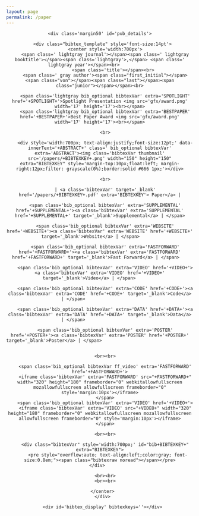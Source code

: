 ```yaml
---
layout: page
permalink: /paper
---
```


<center>
<div id='container'>

    <div class='margin50' id='pub_details'>

      <div class="bibtex_template" style='font-size:14pt'>
        <center style='width:700px'>
        <span class=' lightgray journal'></span><span class=' lightgray booktitle'></span><span class='lightgray'>,</span> <span class=' lightgray year'></span><br>            
              <span class='title'></span><br>
        <span class=' gray author'><span class="first_initial"></span> <span class="von"></span><span class="last"></span><span class="junior"></span></span><br>

        <span class='lightgray bib_optional bibtexVar' extra='SPOTLIGHT' href='+SPOTLIGHT+'>Spotlight Presentation <img src='gfx/award.png' width='17' height='17'><br></span>
        <span class='lightgray bib_optional bibtexVar' extra='BESTPAPER' href='+BESTPAPER+'>Best Paper Award <img src='gfx/award.png' width='17' height='17'><br></span>

        <br>

        <div style='width:700px; text-align:justify;font-size:12pt;' data-innerText='+ABSTRACT+' class=' bib_optional bibtexVar' extra='ABSTRACT'><img class='bibtexVar thumbnail' src='/papers/+BIBTEXKEY+.png' width="150" height="150" extra="BIBTEXKEY" style='margin-top:10px;float:left; margin-right:12px;filter: grayscale(0%);border:solid #666 1px;'></div>

        <br>

        | <a class='bibtexVar' target='_blank' href='/papers/+BIBTEXKEY+.pdf' extra='BIBTEXKEY'> Paper</a> |

        <span class='bib_optional bibtexVar' extra='SUPPLEMENTAL' href='+SUPPLEMENTAL+'><a class='bibtexVar' extra='SUPPLEMENTAL' href='+SUPPLEMENTAL+' target='_blank'>Supplemental</a> | </span>

        <span class='bib_optional bibtexVar' extra='WEBSITE' href='+WEBSITE+'><a class='bibtexVar' extra='WEBSITE' href='+WEBSITE+' target='_blank'>Website</a> | </span>       

        <span class='bib_optional bibtexVar' extra='FASTFORWARD' href='+FASTFORWARD+'><a class='bibtexVar' extra='FASTFORWARD' href='+FASTFORWARD+' target='_blank'>Fast Forward</a> | </span>   

        <span class='bib_optional bibtexVar' extra='VIDEO' href='+VIDEO+'><a class='bibtexVar' extra='VIDEO' href='+VIDEO+' target='_blank'>Video</a> | </span>        

        <span class='bib_optional bibtexVar' extra='CODE' href='+CODE+'><a class='bibtexVar' extra='CODE' href='+CODE+' target='_blank'>Code</a> | </span>                    
         
        <span class='bib_optional bibtexVar' extra='DATA' href='+DATA+'><a class='bibtexVar' extra='DATA' href='+DATA+' target='_blank'>Data</a> | </span>                    

        <span class='bib_optional bibtexVar' extra='POSTER' href='+POSTER+'><a class='bibtexVar' extra='POSTER' href='+POSTER+' target='_blank'>Poster</a> | </span>                                          


        <br><br>

        <span class='bib_optional bibtexVar ff_video' extra='FASTFORWARD' href='+FASTFORWARD+'>
        <iframe class='bibtexVar' extra='FASTFORWARD' src="+FASTFORWARD+" width="320" height="180" frameborder="0" webkitallowfullscreen mozallowfullscreen allowfullscreen frameborder="0" style='margin:10px'></iframe>
        </span>
        <span class='bib_optional bibtexVar' extra='VIDEO' href='+VIDEO+'>
        <iframe class='bibtexVar' extra='VIDEO' src="+VIDEO+" width="320" height="180" frameborder="0" webkitallowfullscreen mozallowfullscreen allowfullscreen frameborder="0" style='margin:10px'></iframe>
        </span>

        <br><br>

        <div class="bibtexVar" style='width:700px;' id="bib+BIBTEXKEY+" extra="BIBTEXKEY">
          <pre style="overflow:auto; text-align:left;color:gray; font-size:0.8em;"><span class="bibtexraw noread"></span></pre>
        </div>      

        <br><br>
        <br><br>

      </center>
      </div>

      <div id='bibtex_display' bibtexkeys=''></div>

  </div>  

</div>
</center>


<script type='text/javascript' src='/js/jquery.js'></script>
<script type='text/javascript' src='/js/moment.js'></script>
<script type='text/javascript' src='/js/bibtex.js'></script>

<script type='text/javascript'>

  var requested_pub = document.location.search.substring(1).split('&')[0];

  $('#bibtex_display').attr('bibtexkeys', requested_pub);

</script>

<bibtex src='/papers/pub.bib'></bibtex>
